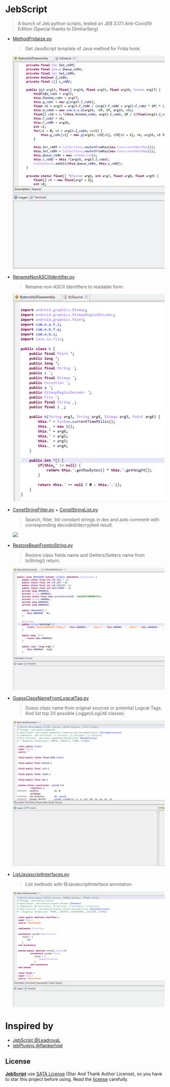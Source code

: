 # JebScript

> A bunch of Jeb python scripts, tested on JEB 3.17.1 Anti-Covid19 Edition (Special thanks to DimitarSerg)

- [MethodFridaize.py](MethodFridaize.py)
  >Get JavaScript template of Java method for Frida hook.

  ![](images/MethodFridaize.gif)

- [RenameNonASCIIIdentifier.py](RenameNonASCIIIdentifier.py)
  >Rename non-ASCII identifiers to readable form.
  
  ![](images/RenameNonASCIIIdentifier.gif)

- [ConstStringFilter.py](ConstStringFilter.py) + [ConstStringList.py](ConstStringList.py)
  >Search, filter, list constant strings in dex and auto comment with corresponding decoded/decrypted result.
  
  ![](images/ConstantStringFilter.gif)
  
- [RestoreBeanFromtoString.py](RestoreBeanFromtoString.py)
  >Restore class fields name and Getters/Setters name from toString() return.
  
  ![](images/RestoreBeanFromtoString.gif)
  
- [GuessClassNameFromLogcatTag.py](GuessClassNameFromLogcatTag.py)
  >Guess class name from original sources or potential Logcat Tags.   
  >And list top 20 possible Logger/LogUtil classes.
                                                      
  ![](images/GuessClassNameFromLogcatTag.gif)

- [ListJavascriptInterfaces.py](ListJavascriptInterfaces.py)
  >List methods with @JavascriptInterface annotation   
                                                      
  ![](images/ListJavascriptInterfaces.gif)
  
# Inspired by

- [JebScript @LeadroyaL](https://github.com/LeadroyaL/JebScript)
- [jebPlugins @flankerhqd](https://github.com/flankerhqd/jebPlugins)

## License

**[JebScript](https://github.com/2Y2s1mple/JebScript)** use [SATA License](LICENSE.txt) (Star And Thank Author License), so you have to star this project before using. Read the [license](LICENSE.txt) carefully.
